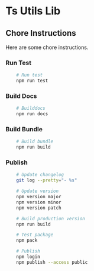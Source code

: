 # Ts Utils Lib

## Chore Instructions

Here are some chore instructions.

### Run Test
```sh
    # Run test
    npm run test
```

### Build Docs
```sh
    # Builddocs
    npm run docs
```

### Build Bundle
```sh
    # Build bundle
    npm run build
```

### Publish
```sh
    # Update changelog
    git log --pretty="- %s"
```

```sh
    # Update version
    npm version major
    npm version minor
    npm version patch
```

```sh
    # Build production version
    npm run build
```

```sh
    # Test package
    npm pack
```

```sh
    # Publish
    npm login
    npm publish --access public
```